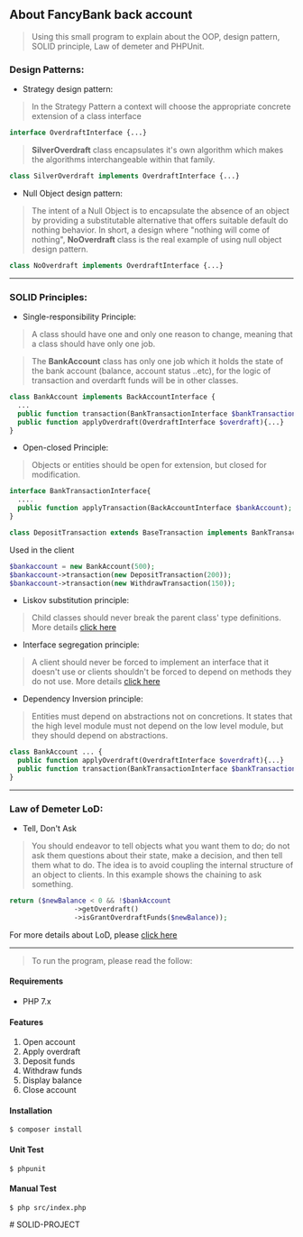 ## About FancyBank back account
> Using this small program to explain about the OOP, design pattern, SOLID principle, Law of demeter and PHPUnit.

### Design Patterns:
* Strategy design pattern:
> In the Strategy Pattern a context will choose the appropriate concrete extension of a class interface

```php
interface OverdraftInterface {...}
```

> **SilverOverdraft** class encapsulates it's own algorithm which 
makes the algorithms interchangeable within that family.  
```php
class SilverOverdraft implements OverdraftInterface {...}
```
* Null Object design pattern:
> The intent of a Null Object is to encapsulate the absence of an object by providing a substitutable alternative that offers suitable default do nothing behavior. In short, a design where "nothing will come of nothing", **NoOverdraft** class is the real example of using null object design pattern. 

```php
class NoOverdraft implements OverdraftInterface {...}
```
---

### SOLID Principles:
* Single-responsibility Principle:
> A class should have one and only one reason to change, meaning that a class should have only one job.

> The **BankAccount** class has only one job which it holds the state of the bank account (balance, account status ..etc), for the logic of transaction and overdarft funds will be in other classes. 

```php
class BankAccount implements BackAccountInterface {
  ...
  public function transaction(BankTransactionInterface $bankTransaction){...}
  public function applyOverdraft(OverdraftInterface $overdraft){...}
}
```

* Open-closed Principle:
> Objects or entities should be open for extension, but closed for modification.

```php
interface BankTransactionInterface{
  ....
  public function applyTransaction(BackAccountInterface $bankAccount);
}  
```

```php
class DepositTransaction extends BaseTransaction implements BankTransactionInterface {...}
```
Used in the client
```php
$bankaccount = new BankAccount(500);
$bankaccount->transaction(new DepositTransaction(200));
$bankaccount->transaction(new WithdrawTransaction(150));
```

* Liskov substitution principle:
> Child classes should never break the parent class' type definitions. More details [click here](https://scotch.io/bar-talk/s-o-l-i-d-the-first-five-principles-of-object-oriented-design#toc-liskov-substitution-principle)

* Interface segregation principle:
> A client should never be forced to implement an interface that it doesn't use or clients shouldn't be forced to depend on methods they do not use. More details [click here](https://scotch.io/bar-talk/s-o-l-i-d-the-first-five-principles-of-object-oriented-design#toc-interface-segregation-principle)

* Dependency Inversion principle:
> Entities must depend on abstractions not on concretions. It states that the high level module must not depend on the low level module, but they should depend on abstractions.

```php
class BankAccount ... {
  public function applyOverdraft(OverdraftInterface $overdraft){...}
  public function transaction(BankTransactionInterface $bankTransaction){...}
}
```

---
### Law of Demeter LoD:
* Tell, Don't Ask
> You should endeavor to tell objects what you want them to do; do not ask them questions about their state, make a decision, and then tell them what to do. The idea is to avoid coupling the internal structure of an object to clients.
In this example shows the chaining to ask something.

```php
return ($newBalance < 0 && !$bankAccount
                ->getOverdraft()
                ->isGrantOverdraftFunds($newBalance));
```

For more details about LoD, please [click here](https://github.com/fghazaleh/fancy-bank/wiki/Law-of-Demeter-(LoD)) 

---

> To run the program, please read the follow:
#### Requirements
* PHP 7.x

#### Features
1. Open account
2. Apply overdraft
3. Deposit funds
4. Withdraw funds
5. Display balance
6. Close account


#### Installation
```
$ composer install
```

#### Unit Test
```
$ phpunit
```

#### Manual Test
```
$ php src/index.php
```
#   S O L I D - P R O J E C T  
 